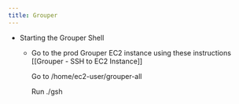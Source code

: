 ```yaml
---
title: Grouper
---
```


- Starting the Grouper Shell
	- Go to the prod Grouper EC2 instance using these instructions
	  [[Grouper - SSH to EC2 Instance]]
	  
	  Go to /home/ec2-user/grouper-all
	  
	  Run ./gsh
